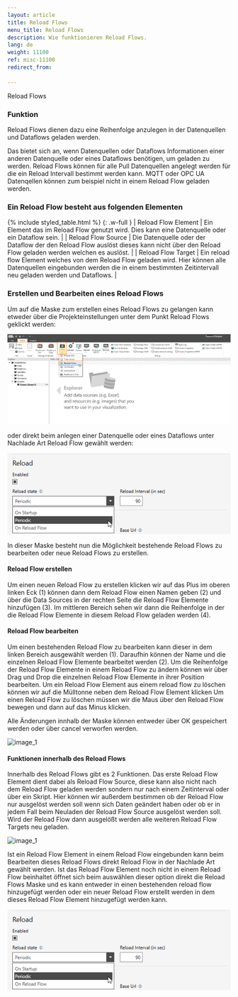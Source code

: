 ```yaml
---
layout: article
title: Reload Flows
menu_title: Reload Flows
description: Wie funktionieren Reload Flows.
lang: de
weight: 11100
ref: misc-11100
redirect_from:

---
```


Reload Flows

### Funktion

Reload Flows dienen dazu eine Reihenfolge anzulegen in der Datenquellen und Dataflows geladen werden. 

Das bietet sich an, wenn Datenquellen oder Dataflows Informationen einer anderen Datenquelle oder eines Dataflows benötigen, um geladen zu werden. 
Reload Flows können für alle Pull Datenquellen angelegt werden für die ein Reload Intervall bestimmt werden kann. 
MQTT oder OPC UA Datenqellen können zum beispiel nicht in einem Reload Flow geladen werden.

### Ein Reload Flow besteht aus folgenden Elementen

{% include styled_table.html %}
{: .w-full }
| Reload Flow Element      | Ein Element das im Reload Flow genutzt wird. Dies kann eine Datenquelle oder ein Dataflow sein. |
| Reload Flow Source       | Die Datenquelle oder der Dataflow der den Reload Flow auslöst dieses kann nicht über den Reload Flow geladen werden welchen es auslöst. |
| Reload Flow Target       | Ein reload flow Element welches von dem Reload Flow geladen wird. Hier können alle Datenquellen eingebunden werden die in einem bestimmten Zeitintervall neu geladen werden und Dataflows. |

### Erstellen und Bearbeiten eines Reload Flows

Um auf die Maske zum erstellen eines Reload Flows zu gelangen kann etweder über die Projekteinstellungen unter dem Punkt Reload Flows geklickt werden:

![image_1](/assets/images/misc/Reload_Flows/Reload_Flows_Location.png)

oder direkt beim anlegen einer Datenquelle oder eines Dataflows unter Nachlade Art Reload Flow gewählt werden:

![image_1](/assets/images/misc/Reload_Flows/Reload_FLows_Location2.png)

In dieser Maske besteht nun die Möglichkeit bestehende Reload Flows zu bearbeiten oder neue Reload Flows zu erstellen.

#### Reload Flow erstellen
Um einen neuen Reload Flow zu erstellen klicken wir auf das Plus im oberen linken Eck (1) 
können dann dem Reload Flow einen Namen geben (2) 
und über die Data Sources in der rechten Seite die Reload Flow Elemente hinzufügen (3). 
Im mittleren Bereich sehen wir dann die Reihenfolge in der die Reload Flow Elemente in diesem Reload Flow geladen werden (4).

#### Reload Flow bearbeiten
Um einen bestehenden Reload Flow zu bearbeiten kann dieser in dem linken Bereich ausgewählt werden (1). 
Daraufhin können der Name und die einzelnen Reload Flow Elemente bearbeitet werden (2).
Um die Reihenfolge der Reload Flow Elemente in einem Reload Flow zu ändern können wir über Drag und Drop die einzelnen Reload Flow Elemente in ihrer Position bearbeiten. 
Um ein Reload Flow Element aus einem reload flow zu löschen können wir auf die Mülltonne neben dem Reload Flow Element klicken
Um einen Reload Flow zu löschen müssen wir die Maus über den Reload Flow bewegen und dann auf das Minus klicken.

Alle Änderungen innhalb der Maske können entweder über OK gespeichert werden oder über cancel verworfen werden.

![image_1](/assets/images/misc/Reload_Flows/Interface.png)

#### Funktionen innerhalb des Reload Flows
Innerhalb des Reload Flows gibt es 2 Funktionen. 
Das erste Reload Flow Element dient dabei als Reload Flow Source, diese kann also nicht nach dem Reload Flow geladen werden sondern nur nach einem Zeitinterval oder über ein Skript. 
Hier können wir außerdem bestimmen ob der Reload Flow nur ausgelöst werden soll wenn sich Daten geändert haben oder ob er in jedem Fall beim Neuladen der Reload Flow Source ausgelöst werden soll. 
Wird der Reload Flow dann ausgelößt werden alle weiteren Reload Flow Targets neu geladen.

![image_1](/assets/images/misc/Reload_Flows/Reload_Flow_Element)

Ist ein Reload Flow Element in einem Reload Flow eingebunden kann beim Bearbeiten dieses Reload Flows direkt Reload Flow in der Nachlade Art gewählt werden. 
Ist das Reload Flow Element noch nicht in einem Reload Flow beinhaltet öffnet sich beim auswählen dieser option direkt die Reload Flows Maske und es kann entweder in einen bestehenden reload flow hinzugefügt werden oder ein neuer Reload Flow erstellt werden in dem dieses Reload Flow Element hinzugefügt werden kann.

![image_1](/assets/images/misc/Reload_Flows/Reload_FLows_Location2.png)